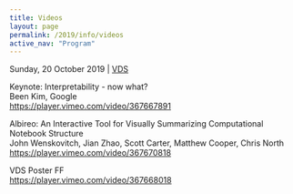 ```yaml
---
title: Videos
layout: page
permalink: /2019/info/videos
active_nav: "Program"
---
```


Sunday, 20 October 2019 | [VDS](http://www.visualdatascience.org)  

Keynote: Interpretability - now what?  
Been Kim, Google  
https://player.vimeo.com/video/367667891

Albireo: An Interactive Tool for Visually Summarizing Computational Notebook Structure  
John Wenskovitch, Jian Zhao, Scott Carter, Matthew Cooper, Chris North  
https://player.vimeo.com/video/367670818

VDS Poster FF  
https://player.vimeo.com/video/367668018
